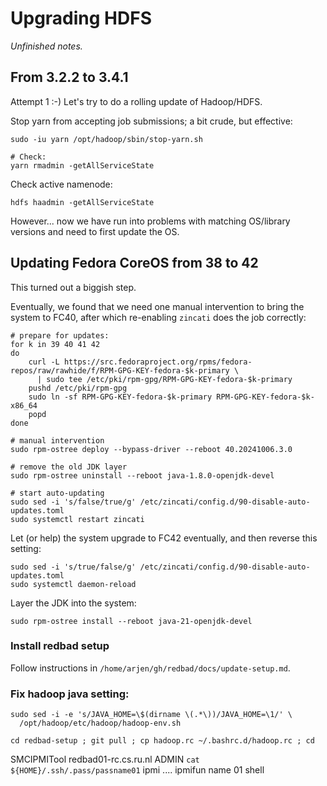 # Upgrading HDFS

_Unfinished notes._

## From 3.2.2 to 3.4.1

Attempt 1 :-)
Let's try to do a rolling update of Hadoop/HDFS.

Stop yarn from accepting job submissions; a bit crude, but effective:

    sudo -iu yarn /opt/hadoop/sbin/stop-yarn.sh

    # Check:
	yarn rmadmin -getAllServiceState

Check active namenode:

    hdfs haadmin -getAllServiceState

However... now we have run into problems with matching OS/library versions and need to first update the OS.

## Updating Fedora CoreOS from 38 to 42

This turned out a biggish step.

Eventually, we found that we need one manual intervention to bring the
system to FC40, after which re-enabling `zincati` does the job correctly:

    # prepare for updates:
    for k in 39 40 41 42 
	do
		curl -L https://src.fedoraproject.org/rpms/fedora-repos/raw/rawhide/f/RPM-GPG-KEY-fedora-$k-primary \
		  | sudo tee /etc/pki/rpm-gpg/RPM-GPG-KEY-fedora-$k-primary
		pushd /etc/pki/rpm-gpg
		sudo ln -sf RPM-GPG-KEY-fedora-$k-primary RPM-GPG-KEY-fedora-$k-x86_64
		popd
	done
	
	# manual intervention
	sudo rpm-ostree deploy --bypass-driver --reboot 40.20241006.3.0

    # remove the old JDK layer
	sudo rpm-ostree uninstall --reboot java-1.8.0-openjdk-devel

	# start auto-updating
	sudo sed -i 's/false/true/g' /etc/zincati/config.d/90-disable-auto-updates.toml
	sudo systemctl restart zincati

Let (or help) the system upgrade to FC42 eventually, and then reverse
this setting:

	sudo sed -i 's/true/false/g' /etc/zincati/config.d/90-disable-auto-updates.toml
	sudo systemctl daemon-reload

Layer the JDK into the system:

    sudo rpm-ostree install --reboot java-21-openjdk-devel

### Install redbad setup

Follow instructions in `/home/arjen/gh/redbad/docs/update-setup.md`.

### Fix hadoop java setting:

	sudo sed -i -e 's/JAVA_HOME=\$(dirname \(.*\))/JAVA_HOME=\1/' \
	  /opt/hadoop/etc/hadoop/hadoop-env.sh

    cd redbad-setup ; git pull ; cp hadoop.rc ~/.bashrc.d/hadoop.rc ; cd


SMCIPMITool redbad01-rc.cs.ru.nl ADMIN `cat ${HOME}/.ssh/.pass/passname01` ipmi  ....
ipmifun name 01 shell

